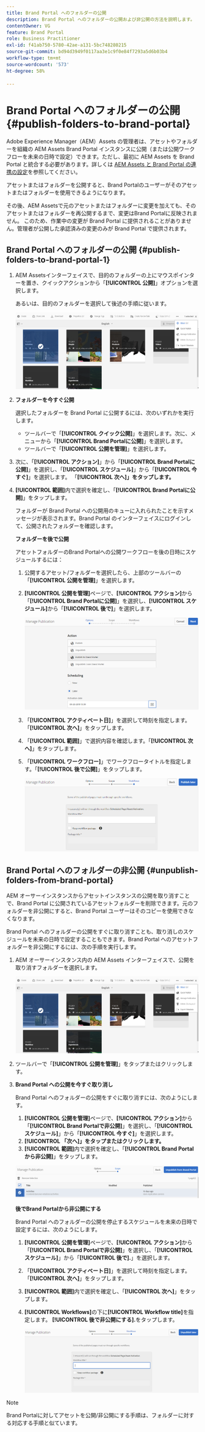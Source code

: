 ```yaml
---
title: Brand Portal へのフォルダーの公開
description: Brand Portal へのフォルダーの公開および非公開の方法を説明します。
contentOwner: VG
feature: Brand Portal
role: Business Practitioner
exl-id: f41ab750-5780-42ae-a131-5bc748280215
source-git-commit: bd94d3949f0117aa3e1c9f0e84f7293a5d6b03b4
workflow-type: tm+mt
source-wordcount: '573'
ht-degree: 58%

---
```


# Brand Portal へのフォルダーの公開 {#publish-folders-to-brand-portal}

Adobe Experience Manager（AEM）Assets の管理者は、アセットやフォルダーを組織の AEM Assets Brand Portal インスタンスに公開（または公開ワークフローを未来の日時で設定）できます。ただし、最初に AEM Assets を Brand Portal と統合する必要があります。詳しくは [AEM Assets と Brand Portal の連携の設定](configure-aem-assets-with-brand-portal.md)を参照してください。

アセットまたはフォルダーを公開すると、Brand Portalのユーザーがそのアセットまたはフォルダーを使用できるようになります。

その後、AEM Assetsで元のアセットまたはフォルダーに変更を加えても、そのアセットまたはフォルダーを再公開するまで、変更はBrand Portalに反映されません。 このため、作業中の変更が Brand Portal に提供されることがありません。管理者が公開した承認済みの変更のみが Brand Portal で提供されます。

## Brand Portal へのフォルダーの公開 {#publish-folders-to-brand-portal-1}

1. AEM Assetsインターフェイスで、目的のフォルダーの上にマウスポインターを置き、クイックアクションから「**[!UICONTROL 公開]**」オプションを選択します。

   あるいは、目的のフォルダーを選択して後述の手順に従います。

   ![publish2bp](assets/publish2bp.png)

2. **フォルダーを今すぐ公開**

   選択したフォルダーを Brand Portal に公開するには、次のいずれかを実行します。

   * ツールバーで「**[!UICONTROL クイック公開]**」を選択します。次に、メニューから「**[!UICONTROL Brand Portalに公開]**」を選択します。
   * ツールバーで「**[!UICONTROL 公開を管理]**」を選択します。

3. 次に、「**[!UICONTROL アクション]**」から「**[!UICONTROL Brand Portalに公開]**」を選択し、「**[!UICONTROL スケジュール]**」から「**[!UICONTROL 今すぐ]**」を選択します。 「**[!UICONTROL 次へ]」をタップします。**
4. **[!UICONTROL 範囲]**&#x200B;内で選択を確定し、「**[!UICONTROL Brand Portalに公開]**」をタップします。

   フォルダーが Brand Portal への公開用のキューに入れられたことを示すメッセージが表示されます。Brand Portal のインターフェイスにログインして、公開されたフォルダーを確認します。

   **フォルダーを後で公開**

   アセットフォルダーのBrand Portalへの公開ワークフローを後の日時にスケジュールするには：

   1. 公開するアセット/フォルダーを選択したら、上部のツールバーの「**[!UICONTROL 公開を管理]**」を選択します。
   2. **[!UICONTROL 公開を管理]**&#x200B;ページで、**[!UICONTROL アクション]**&#x200B;から「**[!UICONTROL Brand Portalに公開]**」を選択し、**[!UICONTROL スケジュール]**&#x200B;から「**[!UICONTROL 後で]**」を選択します。

      ![publishlaterbp](assets/publishlaterbp.png)

   3. 「**[!UICONTROL アクティベート日]**」を選択して時刻を指定します。「**[!UICONTROL 次へ]**」をタップします。
   4. 「**[!UICONTROL 範囲]**」で選択内容を確認します。「**[!UICONTROL 次へ]**」をタップします。
   5. 「**[!UICONTROL ワークフロー]**」でワークフロータイトルを指定します。「**[!UICONTROL 後で公開]**」をタップします。

      ![manageschedulepub](assets/manageschedulepub.png)

## Brand Portal へのフォルダーの非公開 {#unpublish-folders-from-brand-portal}

AEM オーサーインスタンスからアセットインスタンスの公開を取り消すことで、Brand Portal に公開されているアセットフォルダーを削除できます。元のフォルダーを非公開にすると、Brand Portal ユーザーはそのコピーを使用できなくなります。

Brand Portal へのフォルダーの公開をすぐに取り消すことも、取り消しのスケジュールを未来の日時で設定することもできます。Brand Portal へのアセットフォルダーを非公開にするには、次の手順を実行します。

1. AEM オーサーインスタンス内の AEM Assets インターフェイスで、公開を取り消すフォルダーを選択します。

   ![publish2bp-1](assets/publish2bp-1.png)

2. ツールバーで「**[!UICONTROL 公開を管理]**」をタップまたはクリックします。

3. **Brand Portal への公開を今すぐ取り消し**

   Brand Portal へのフォルダーの公開をすぐに取り消すには、次のようにします。

   1. **[!UICONTROL 公開を管理]**&#x200B;ページで、**[!UICONTROL アクション]**&#x200B;から「**[!UICONTROL Brand Portalで非公開]**」を選択し、「**[!UICONTROL スケジュール]**」から「**[!UICONTROL 今すぐ]**」を選択します。
   2. **[!UICONTROL 「次へ]」をタップまたはクリックします。**
   3. **[!UICONTROL 範囲]**&#x200B;内で選択を確定し、「**[!UICONTROL Brand Portalから非公開]**」をタップします。

   ![confirm-unpublish](assets/confirm-unpublish.png)

   **後でBrand Portalから非公開にする**

   Brand Portal へのフォルダーの公開を停止するスケジュールを未来の日時で設定するには、次のようにします。

   1. **[!UICONTROL 公開を管理]**&#x200B;ページで、**[!UICONTROL アクション]**&#x200B;から「**[!UICONTROL Brand Portalで非公開]**」を選択し、「**[!UICONTROL スケジュール]**」から「**[!UICONTROL 後で].**」を選択します。
   2. 「**[!UICONTROL アクティベート日]**」を選択して時刻を指定します。「**[!UICONTROL 次へ]**」をタップします。
   3. **[!UICONTROL 範囲]**&#x200B;内で選択を確定し、「**[!UICONTROL 次へ]**」をタップします。
   4. **[!UICONTROL Workflows]**&#x200B;の下に&#x200B;**[!UICONTROL Workflow title]**&#x200B;を指定します。 **[!UICONTROL 後で非公開にする].**&#x200B;をタップします。

      ![unpublishworkflows](assets/unpublishworkflows.png)


>[!NOTE]
>
>Brand Portalに対してアセットを公開/非公開にする手順は、フォルダーに対する対応する手順と似ています。
